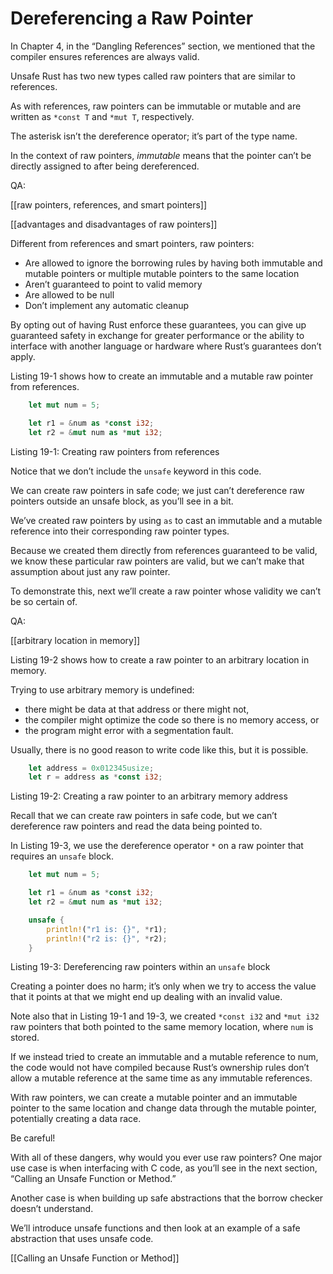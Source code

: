 # Dereferencing a Raw Pointer

In Chapter 4, in the “Dangling References” section, we mentioned that the compiler ensures references are always valid.

Unsafe Rust has two new types called raw pointers that are similar to references.

As with references, raw pointers can be immutable or mutable and are written as `*const T` and `*mut T`, respectively.

The asterisk isn’t the dereference operator; it’s part of the type name.

In the context of raw pointers, *immutable* means that the pointer can’t be directly assigned to after being dereferenced.


QA:

[[raw pointers, references, and smart pointers]]

[[advantages and disadvantages of raw pointers]]


Different from references and smart pointers, raw pointers:

- Are allowed to ignore the borrowing rules by having both immutable and mutable pointers or multiple mutable pointers to the same location
- Aren’t guaranteed to point to valid memory
- Are allowed to be null
- Don’t implement any automatic cleanup


By opting out of having Rust enforce these guarantees, you can give up guaranteed safety in exchange for greater performance or the ability to interface with another language or hardware where Rust’s guarantees don’t apply.



Listing 19-1 shows how to create an immutable and a mutable raw pointer from references.

```rust
    let mut num = 5;

    let r1 = &num as *const i32;
    let r2 = &mut num as *mut i32;
```

Listing 19-1: Creating raw pointers from references

Notice that we don’t include the `unsafe` keyword in this code.

We can create raw pointers in safe code; we just can’t dereference raw pointers outside an unsafe block, as you’ll see in a bit.



We’ve created raw pointers by using `as` to cast an immutable and a mutable reference into their corresponding raw pointer types.

Because we created them directly from references guaranteed to be valid, we know these particular raw pointers are valid, but we can’t make that assumption about just any raw pointer.



To demonstrate this, next we’ll create a raw pointer whose validity we can’t be so certain of.

QA:

[[arbitrary location in memory]]

Listing 19-2 shows how to create a raw pointer to an arbitrary location in memory.

Trying to use arbitrary memory is undefined: 
- there might be data at that address or there might not, 
- the compiler might optimize the code so there is no memory access, or 
- the program might error with a segmentation fault.

Usually, there is no good reason to write code like this, but it is possible.

```rust
    let address = 0x012345usize;
    let r = address as *const i32;
```

Listing 19-2: Creating a raw pointer to an arbitrary memory address

Recall that we can create raw pointers in safe code, but we can’t dereference raw pointers and read the data being pointed to.

In Listing 19-3, we use the dereference operator `*` on a raw pointer that requires an `unsafe` block.

```rust
    let mut num = 5;

    let r1 = &num as *const i32;
    let r2 = &mut num as *mut i32;

    unsafe {
        println!("r1 is: {}", *r1);
        println!("r2 is: {}", *r2);
    }
```

Listing 19-3: Dereferencing raw pointers within an `unsafe` block


Creating a pointer does no harm; it’s only when we try to access the value that it points at that we might end up dealing with an invalid value.



Note also that in Listing 19-1 and 19-3, we created `*const i32` and `*mut i32` raw pointers that both pointed to the same memory location, where `num` is stored.

If we instead tried to create an immutable and a mutable reference to num, the code would not have compiled because Rust’s ownership rules don’t allow a mutable reference at the same time as any immutable references.

With raw pointers, we can create a mutable pointer and an immutable pointer to the same location and change data through the mutable pointer, potentially creating a data race.

Be careful!

With all of these dangers, why would you ever use raw pointers? One major use case is when interfacing with C code, as you’ll see in the next section, “Calling an Unsafe Function or Method.” 

Another case is when building up safe abstractions that the borrow checker doesn’t understand.

We’ll introduce unsafe functions and then look at an example of a safe abstraction that uses unsafe code.



[[Calling an Unsafe Function or Method]]
